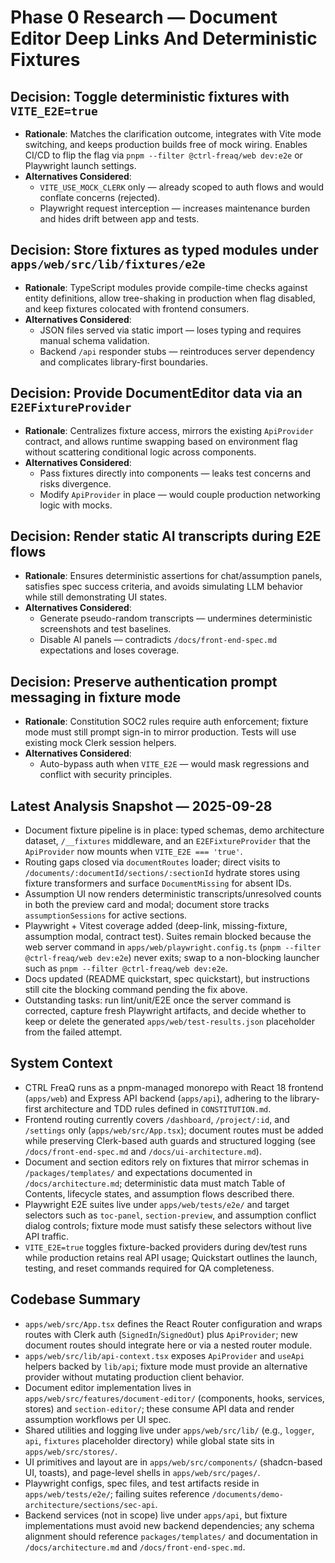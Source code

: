 # Phase 0 Research — Document Editor Deep Links And Deterministic Fixtures

## Decision: Toggle deterministic fixtures with `VITE_E2E=true`

- **Rationale**: Matches the clarification outcome, integrates with Vite mode
  switching, and keeps production builds free of mock wiring. Enables CI/CD to
  flip the flag via `pnpm --filter @ctrl-freaq/web dev:e2e` or Playwright launch
  settings.
- **Alternatives Considered**:
  - `VITE_USE_MOCK_CLERK` only — already scoped to auth flows and would conflate
    concerns (rejected).
  - Playwright request interception — increases maintenance burden and hides
    drift between app and tests.

## Decision: Store fixtures as typed modules under `apps/web/src/lib/fixtures/e2e`

- **Rationale**: TypeScript modules provide compile-time checks against entity
  definitions, allow tree-shaking in production when flag disabled, and keep
  fixtures colocated with frontend consumers.
- **Alternatives Considered**:
  - JSON files served via static import — loses typing and requires manual
    schema validation.
  - Backend `/api` responder stubs — reintroduces server dependency and
    complicates library-first boundaries.

## Decision: Provide DocumentEditor data via an `E2EFixtureProvider`

- **Rationale**: Centralizes fixture access, mirrors the existing `ApiProvider`
  contract, and allows runtime swapping based on environment flag without
  scattering conditional logic across components.
- **Alternatives Considered**:
  - Pass fixtures directly into components — leaks test concerns and risks
    divergence.
  - Modify `ApiProvider` in place — would couple production networking logic
    with mocks.

## Decision: Render static AI transcripts during E2E flows

- **Rationale**: Ensures deterministic assertions for chat/assumption panels,
  satisfies spec success criteria, and avoids simulating LLM behavior while
  still demonstrating UI states.
- **Alternatives Considered**:
  - Generate pseudo-random transcripts — undermines deterministic screenshots
    and test baselines.
  - Disable AI panels — contradicts `/docs/front-end-spec.md` expectations and
    loses coverage.

## Decision: Preserve authentication prompt messaging in fixture mode

- **Rationale**: Constitution SOC2 rules require auth enforcement; fixture mode
  must still prompt sign-in to mirror production. Tests will use existing mock
  Clerk session helpers.
- **Alternatives Considered**:
  - Auto-bypass auth when `VITE_E2E` — would mask regressions and conflict with
    security principles.

## Latest Analysis Snapshot — 2025-09-28

- Document fixture pipeline is in place: typed schemas, demo architecture
  dataset, `/__fixtures` middleware, and an `E2EFixtureProvider` that the
  `ApiProvider` now mounts when `VITE_E2E === 'true'`.
- Routing gaps closed via `documentRoutes` loader; direct visits to
  `/documents/:documentId/sections/:sectionId` hydrate stores using fixture
  transformers and surface `DocumentMissing` for absent IDs.
- Assumption UI now renders deterministic transcripts/unresolved counts in both
  the preview card and modal; document store tracks `assumptionSessions` for
  active sections.
- Playwright + Vitest coverage added (deep-link, missing-fixture, assumption
  modal, contract test). Suites remain blocked because the web server command in
  `apps/web/playwright.config.ts` (`pnpm --filter @ctrl-freaq/web dev:e2e`)
  never exits; swap to a non-blocking launcher such as
  `pnpm --filter @ctrl-freaq/web dev:e2e`.
- Docs updated (README quickstart, spec quickstart), but instructions still cite
  the blocking command pending the fix above.
- Outstanding tasks: run lint/unit/E2E once the server command is corrected,
  capture fresh Playwright artifacts, and decide whether to keep or delete the
  generated `apps/web/test-results.json` placeholder from the failed attempt.

## System Context

- CTRL FreaQ runs as a pnpm-managed monorepo with React 18 frontend (`apps/web`)
  and Express API backend (`apps/api`), adhering to the library-first
  architecture and TDD rules defined in `CONSTITUTION.md`.
- Frontend routing currently covers `/dashboard`, `/project/:id`, and
  `/settings` only (`apps/web/src/App.tsx`); document routes must be added while
  preserving Clerk-based auth guards and structured logging (see
  `/docs/front-end-spec.md` and `/docs/ui-architecture.md`).
- Document and section editors rely on fixtures that mirror schemas in
  `/packages/templates/` and expectations documented in `/docs/architecture.md`;
  deterministic data must match Table of Contents, lifecycle states, and
  assumption flows described there.
- Playwright E2E suites live under `apps/web/tests/e2e/` and target selectors
  such as `toc-panel`, `section-preview`, and assumption conflict dialog
  controls; fixture mode must satisfy these selectors without live API traffic.
- `VITE_E2E=true` toggles fixture-backed providers during dev/test runs while
  production retains real API usage; Quickstart outlines the launch, testing,
  and reset commands required for QA completeness.

## Codebase Summary

- `apps/web/src/App.tsx` defines the React Router configuration and wraps routes
  with Clerk auth (`SignedIn`/`SignedOut`) plus `ApiProvider`; new document
  routes should integrate here or via a nested router module.
- `apps/web/src/lib/api-context.tsx` exposes `ApiProvider` and `useApi` helpers
  backed by `lib/api`; fixture mode must provide an alternative provider without
  mutating production client behavior.
- Document editor implementation lives in
  `apps/web/src/features/document-editor/` (components, hooks, services, stores)
  and `section-editor/`; these consume API data and render assumption workflows
  per UI spec.
- Shared utilities and logging live under `apps/web/src/lib/` (e.g., `logger`,
  `api`, `fixtures` placeholder directory) while global state sits in
  `apps/web/src/stores/`.
- UI primitives and layout are in `apps/web/src/components/` (shadcn-based UI,
  toasts), and page-level shells in `apps/web/src/pages/`.
- Playwright configs, spec files, and test artifacts reside in
  `apps/web/tests/e2e/`; failing suites reference
  `/documents/demo-architecture/sections/sec-api`.
- Backend services (not in scope) live under `apps/api`, but fixture
  implementations must avoid new backend dependencies; any schema alignment
  should reference `packages/templates/` and documentation in
  `/docs/architecture.md` and `/docs/front-end-spec.md`.
